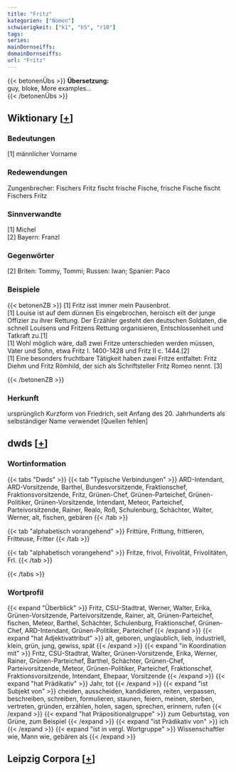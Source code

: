 ```yaml
---
title: "Fritz"
kategorien: ["Nomen"]
schwierigkeit: ["k1", "h5", "r10"]
tags:
series:
mainDornseiffs:
domainDornseiffs:
url: "Fritz"
---
```


{{< betonenÜbs >}}
**Übersetzung:**  
guy, bloke, More examples...  
{{< /betonenÜbs >}}

## Wiktionary [[+](https://de.wiktionary.org/wiki/Fritz)]

### Bedeutungen
[1] männlicher Vorname  

### Redewendungen
Zungenbrecher: Fischers Fritz fischt frische Fische, frische Fische fischt Fischers Fritz  

### Sinnverwandte
[1] Michel  
[2] Bayern: Franzl  

### Gegenwörter
[2] Briten: Tommy, Tommi; Russen: Iwan; Spanier: Paco  

### Beispiele
{{< betonenZB >}}
[1] Fritz isst immer mein Pausenbrot.  
[1] Louise ist auf dem dünnen Eis eingebrochen, heroisch eilt der junge Offizier zu ihrer Rettung. Der Erzähler gesteht den deutschen Soldaten, die schnell Louisens und Fritzens Rettung organisieren, Entschlossenheit und Tatkraft zu.[1]  
[1] Wohl möglich wäre, daß zwei Fritze unterschieden werden müssen, Vater und Sohn, etwa Fritz I. 1400-1428 und Fritz II c. 1444.[2]  
[1] Eine besonders fruchtbare Tätigkeit haben zwei Fritze entfaltet: Fritz Diehm und Fritz Römhild, der sich als Schriftsteller Fritz Romeo nennt. [3]  

{{< /betonenZB >}}
### Herkunft
ursprünglich Kurzform von Friedrich, seit Anfang des 20. Jahrhunderts als selbständiger Name verwendet [Quellen fehlen]  



## dwds [[+](https://www.dwds.de/wb/Fritz)]

### Wortinformation
{{< tabs "Dwds" >}}
{{< tab "Typische Verbindungen" >}}
ARD-Intendant, ARD-Vorsitzende, Barthel, Bundesvorsitzende, Fraktionschef, Fraktionsvorsitzende, Fritz, Grünen-Chef, Grünen-Parteichef, Grünen-Politiker, Grünen-Vorsitzende, Intendant, Meteor, Parteichef, Parteivorsitzende, Rainer, Realo, Roß, Schulenburg, Schächter, Walter, Werner, alt, fischen, gebären
{{< /tab >}}

{{< tab "alphabetisch vorangehend" >}}
Frittüre, Frittung, frittieren, Fritteuse, Fritter
{{< /tab >}}

{{< tab "alphabetisch vorangehend" >}}
Fritze, frivol, Frivolität, Frivolitäten, Frl.
{{< /tab >}}

{{< /tabs >}}

### Wortprofil
{{< expand "Überblick" >}} Fritz, CSU-Stadtrat, Werner, Walter, Erika, Grünen-Vorsitzende, Parteivorsitzende, Rainer, alt, Grünen-Parteichef, fischen, Meteor, Barthel, Schächter, Schulenburg, Fraktionschef, Grünen-Chef, ARD-Intendant, Grünen-Politiker, Parteichef {{< /expand >}}
{{< expand "hat Adjektivattribut" >}} alt, geboren, unglaublich, lieb, industriell, klein, grün, jung, gewiss, spät {{< /expand >}}
{{< expand "in Koordination mit" >}} Fritz, CSU-Stadtrat, Walter, Grünen-Vorsitzende, Erika, Werner, Rainer, Grünen-Parteichef, Barthel, Schächter, Grünen-Chef, Parteivorsitzende, Meteor, Grünen-Politiker, Parteichef, Fraktionschef, Fraktionsvorsitzende, Intendant, Ehepaar, Vorsitzende {{< /expand >}}
{{< expand "hat Prädikativ" >}} Jahr, tot {{< /expand >}}
{{< expand "ist Subjekt von" >}} cheiden, ausscheiden, kandidieren, reiten, verpassen, beschreiben, schreiben, formulieren, staunen, feiern, meinen, sterben, vertreten, gründen, erzählen, holen, sagen, sprechen, erinnern, rufen {{< /expand >}}
{{< expand "hat Präpositionalgruppe" >}} zum Geburtstag, von Grüne, zum Beispiel {{< /expand >}}
{{< expand "ist Prädikativ von" >}} ich {{< /expand >}}
{{< expand "ist in vergl. Wortgruppe" >}} Wissenschaftler wie, Mann wie, gebären als {{< /expand >}}

## Leipzig Corpora [[+](https://corpora.uni-leipzig.de/en/res?word=Fritz&corpusId=deu_newscrawl-public_2018)]

